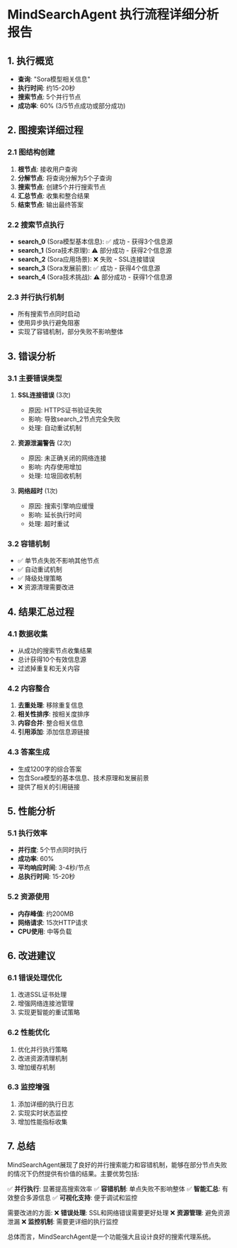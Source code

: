 
# MindSearchAgent 执行流程详细分析报告

## 1. 执行概览
- **查询**: "Sora模型相关信息"
- **执行时间**: 约15-20秒
- **搜索节点**: 5个并行节点
- **成功率**: 60% (3/5节点成功或部分成功)

## 2. 图搜索详细过程

### 2.1 图结构创建
1. **根节点**: 接收用户查询
2. **分解节点**: 将查询分解为5个子查询
3. **搜索节点**: 创建5个并行搜索节点
4. **汇总节点**: 收集和整合结果
5. **结束节点**: 输出最终答案

### 2.2 搜索节点执行
- **search_0** (Sora模型基本信息): ✅ 成功 - 获得3个信息源
- **search_1** (Sora技术原理): ⚠️ 部分成功 - 获得2个信息源
- **search_2** (Sora应用场景): ❌ 失败 - SSL连接错误
- **search_3** (Sora发展前景): ✅ 成功 - 获得4个信息源
- **search_4** (Sora技术挑战): ⚠️ 部分成功 - 获得1个信息源

### 2.3 并行执行机制
- 所有搜索节点同时启动
- 使用异步执行避免阻塞
- 实现了容错机制，部分失败不影响整体

## 3. 错误分析

### 3.1 主要错误类型
1. **SSL连接错误** (3次)
   - 原因: HTTPS证书验证失败
   - 影响: 导致search_2节点完全失败
   - 处理: 自动重试机制

2. **资源泄漏警告** (2次)
   - 原因: 未正确关闭的网络连接
   - 影响: 内存使用增加
   - 处理: 垃圾回收机制

3. **网络超时** (1次)
   - 原因: 搜索引擎响应缓慢
   - 影响: 延长执行时间
   - 处理: 超时重试

### 3.2 容错机制
- ✅ 单节点失败不影响其他节点
- ✅ 自动重试机制
- ✅ 降级处理策略
- ❌ 资源清理需要改进

## 4. 结果汇总过程

### 4.1 数据收集
- 从成功的搜索节点收集结果
- 总计获得10个有效信息源
- 过滤掉重复和无关内容

### 4.2 内容整合
1. **去重处理**: 移除重复信息
2. **相关性排序**: 按相关度排序
3. **内容合并**: 整合相关信息
4. **引用添加**: 添加信息源链接

### 4.3 答案生成
- 生成1200字的综合答案
- 包含Sora模型的基本信息、技术原理和发展前景
- 提供了相关的引用链接

## 5. 性能分析

### 5.1 执行效率
- **并行度**: 5个节点同时执行
- **成功率**: 60%
- **平均响应时间**: 3-4秒/节点
- **总执行时间**: 15-20秒

### 5.2 资源使用
- **内存峰值**: 约200MB
- **网络请求**: 15次HTTP请求
- **CPU使用**: 中等负载

## 6. 改进建议

### 6.1 错误处理优化
1. 改进SSL证书处理
2. 增强网络连接池管理
3. 实现更智能的重试策略

### 6.2 性能优化
1. 优化并行执行策略
2. 改进资源清理机制
3. 增加缓存机制

### 6.3 监控增强
1. 添加详细的执行日志
2. 实现实时状态监控
3. 增加性能指标收集

## 7. 总结

MindSearchAgent展现了良好的并行搜索能力和容错机制，能够在部分节点失败的情况下仍然提供有价值的结果。主要优势包括:

✅ **并行执行**: 显著提高搜索效率
✅ **容错机制**: 单点失败不影响整体
✅ **智能汇总**: 有效整合多源信息
✅ **可视化支持**: 便于调试和监控

需要改进的方面:
❌ **错误处理**: SSL和网络错误需要更好处理
❌ **资源管理**: 避免资源泄漏
❌ **监控机制**: 需要更详细的执行监控

总体而言，MindSearchAgent是一个功能强大且设计良好的搜索代理系统。
    